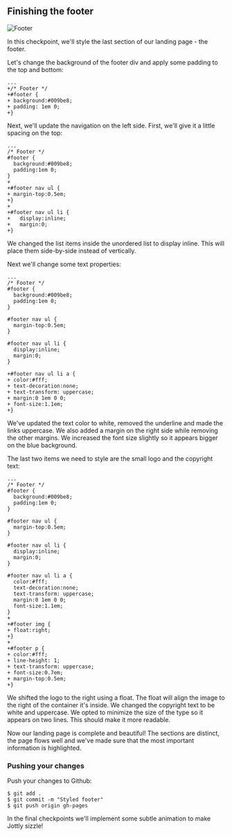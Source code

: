 ## Finishing the footer

![Footer](http://cl.ly/WJPp/16-footer.png)

In this checkpoint, we'll style the last section of our landing page - the footer.

Let's change the background of the footer div and apply some padding to the top and bottom:

```css(stylesheets/base.css)
...
+/* Footer */
+#footer {
+ background:#009be8;
+ padding: 1em 0;
+}
```

Next, we'll update the navigation on the left side. First, we'll give it a little spacing on the top:

```css(stylesheets/base.css)
...
/* Footer */
#footer {
  background:#009be8;
  padding:1em 0;
}
+
+#footer nav ul {
+ margin-top:0.5em;
+}
+
+#footer nav ul li {
+	display:inline;
+	margin:0;
+}
```

We changed the list items inside the unordered list to display inline. This will place them side-by-side instead of vertically.

Next we'll change some text properties:

```css(stylesheets/base.css)
...
/* Footer */
#footer {
  background:#009be8;
  padding:1em 0;
}

#footer nav ul {
  margin-top:0.5em;
}

#footer nav ul li {
  display:inline;
  margin:0;
}

+#footer nav ul li a {
+ color:#fff;
+ text-decoration:none;
+ text-transform: uppercase;
+ margin:0 1em 0 0;
+ font-size:1.1em;
+}
```

We've updated the text color to white, removed the underline and made the links uppercase. We also added a margin on the right side while removing the other margins. We increased the font size slightly so it appears bigger on the blue background.

The last two items we need to style are the small logo and the copyright text:

```css(stylesheets/base.css)
...
/* Footer */
#footer {
  background:#009be8;
  padding:1em 0;
}

#footer nav ul {
  margin-top:0.5em;
}

#footer nav ul li {
  display:inline;
  margin:0;
}

#footer nav ul li a {
  color:#fff;
  text-decoration:none;
  text-transform: uppercase;
  margin:0 1em 0 0;
  font-size:1.1em;
}
+
+#footer img {
+ float:right;
+}
+
+#footer p {
+ color:#fff;
+ line-height: 1;
+ text-transform: uppercase;
+ font-size:0.7em;
+ margin-top:0.5em;
+}
```

We shifted the logo to the right using a float. The float will align the image to the right of the container it's inside. We changed the copyright text to be white and uppercase. We opted to minimize the size of the type so it appears on two lines. This should make it more readable.

Now our landing page is complete and beautiful! The sections are distinct, the page flows well and we've made sure that the most important information is highlighted.

### Pushing your changes

Push your changes to Github:

```bash(Terminal)
$ git add .
$ git commit -m "Styled footer"
$ git push origin gh-pages
```

In the final checkpoints we'll implement some subtle animation to make Jottly sizzle!

